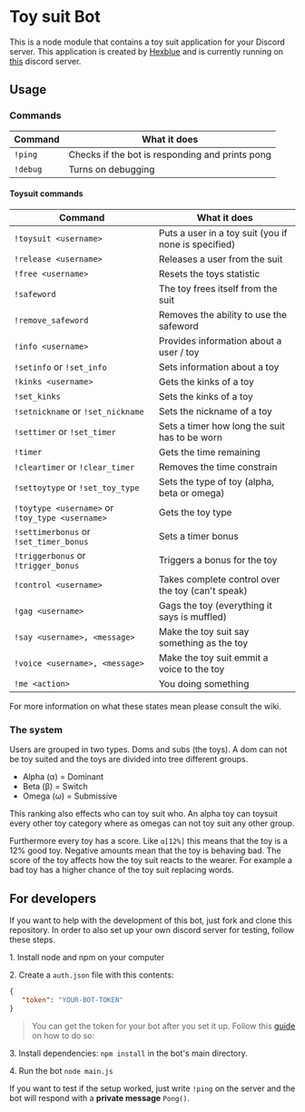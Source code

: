 # Toy suit Bot
This is a node module that contains a toy suit application for your Discord server. This application is created by [Hexblue][HexTwitter] and is currently running on [this][discord] discord server.

## Usage

### Commands
| Command  | What it does                                    |
|----------|-------------------------------------------------|
| `!ping`  | Checks if the bot is responding and prints pong |
| `!debug` | Turns on debugging                              |

#### Toysuit commands
| Command                                         | What it does                                         |
|-------------------------------------------------|------------------------------------------------------|
| `!toysuit <username>`                           | Puts a user in a toy suit (you if none is specified) |
| `!release <username>`                           | Releases a user from the suit                        |
| `!free <username>`                              | Resets the toys statistic                            |
| `!safeword`                                     | The toy frees itself from the suit                   |
| `!remove_safeword`                              | Removes the ability to use the safeword              |
| `!info <username>`                              | Provides information about a user / toy              |
| `!setinfo` or `!set_info`                       | Sets information about a toy                         |
| `!kinks <username>`                             | Gets the kinks of a toy                              |
| `!set_kinks`                                    | Sets the kinks of a toy                              |
| `!setnickname` or `!set_nickname`               | Sets the nickname of a toy                           |
| `!settimer` or `!set_timer`                     | Sets a timer how long the suit has to be worn        |
| `!timer`                                        | Gets the time remaining                              |
| `!cleartimer` or `!clear_timer`                 | Removes the time constrain                           |
| `!settoytype` or `!set_toy_type`                | Sets the type of toy (alpha, beta or omega)          |
| `!toytype <username>` or `!toy_type <username>` | Gets the toy type                                    |
| `!settimerbonus` or `!set_timer_bonus`          | Sets a timer bonus                                   |
| `!triggerbonus` or `!trigger_bonus`             | Triggers a bonus for the toy                         |
| `!control <username>`                           | Takes complete control over the toy (can't speak)    |
| `!gag <username>`                               | Gags the toy (everything it says is muffled)         |
| `!say <username>, <message>`                    | Make the toy suit say something as the toy           |
| `!voice <username>, <message>`                  | Make the toy suit emmit a voice to the toy           |
| `!me <action>`                                  | You doing something                                  |

For more information on what these states mean please consult the wiki.

### The system
Users are grouped in two types. Doms and subs (the toys). A dom can not be toy suited and the toys are divided into tree
different groups.
* Alpha (α) = Dominant
* Beta (β)  = Switch
* Omega (ω) = Submissive

This ranking also effects who can toy suit who. An alpha toy can toysuit every other toy category where as omegas
 can not toy suit any other group.

Furthermore every toy has a score. Like `α[12%]` this means that the toy is a 12% good toy. Negative amounts mean that
the toy is behaving bad. The score of the toy affects how the toy suit reacts to the wearer. For example a bad toy has a
higher chance of the toy suit replacing words. 

## For developers
If you want to help with the development of this bot, just fork and clone this repository. In order to also set up your own discord server for testing, follow these steps.

1\. Install node and npm on your computer

2\. Create a `auth.json` file with this contents:
```json
{
   "token": "YOUR-BOT-TOKEN"
}
```
> You can get the token for your bot after you set it up. Follow this [guide][bot-guide] on how to do so:

3\. Install dependencies: `npm install` in the bot's main directory.

4\. Run the bot `node main.js`

If you want to test if the setup worked, just write `!ping` on the server and the bot will respond with a **private message** `Pong()`.


[HexTwitter]: https://twitter.com/Rei98
[discord]: https://discord.gg/K95DJAp
[bot-guide]: https://github.com/reactiflux/discord-irc/wiki/Creating-a-discord-bot-&-getting-a-token
